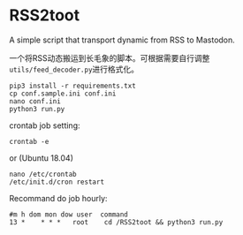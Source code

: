 # RSS2toot

A simple script that transport dynamic from RSS to Mastodon. 

一个将RSS动态搬运到长毛象的脚本。可根据需要自行调整`utils/feed_decoder.py`进行格式化。




```
pip3 install -r requirements.txt
cp conf.sample.ini conf.ini
nano conf.ini
python3 run.py
```

crontab job setting:
```
crontab -e
```
or (Ubuntu 18.04)
```
nano /etc/crontab
/etc/init.d/cron restart
```

Recommand do job hourly:
```
#m h dom mon dow user  command
13 *    * * *   root    cd /RSS2toot && python3 run.py
```
